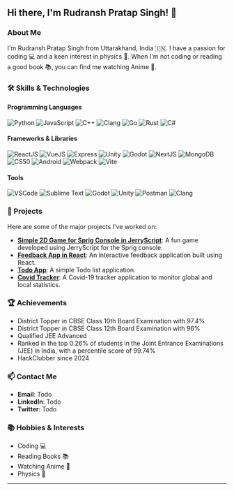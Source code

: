 ## Hi there, I'm Rudransh Pratap Singh! 👋

### About Me
I'm Rudransh Pratap Singh from Uttarakhand, India 🇮🇳. I have a passion for coding 💻 and a keen interest in physics 🔭. When I'm not coding or reading a good book 📚, you can find me watching Anime 🍿.

### 🛠️ Skills & Technologies

#### Programming Languages
![Python](https://img.shields.io/badge/Python-3776AB?style=for-the-badge&logo=python&logoColor=white)
![JavaScript](https://img.shields.io/badge/JavaScript-F7DF1E?style=for-the-badge&logo=javascript&logoColor=black)
![C++](https://img.shields.io/badge/C++-00599C?style=for-the-badge&logo=cplusplus&logoColor=white)
![Clang](https://img.shields.io/badge/Clang-000000?style=for-the-badge&logo=clang&logoColor=white)
![Go](https://img.shields.io/badge/Go-00ADD8?style=for-the-badge&logo=go&logoColor=white)
![Rust](https://img.shields.io/badge/Rust-000000?style=for-the-badge&logo=rust&logoColor=white)
![C#](https://img.shields.io/badge/C%23-239120?style=for-the-badge&logo=c-sharp&logoColor=white)

#### Frameworks & Libraries
![ReactJS](https://img.shields.io/badge/ReactJS-61DAFB?style=for-the-badge&logo=react&logoColor=black)
![VueJS](https://img.shields.io/badge/VueJS-4FC08D?style=for-the-badge&logo=vue.js&logoColor=white)
![Express](https://img.shields.io/badge/Express-000000?style=for-the-badge&logo=express&logoColor=white)
![Unity](https://img.shields.io/badge/Unity-000000?style=for-the-badge&logo=unity&logoColor=white)
![Godot](https://img.shields.io/badge/Godot-478CBF?style=for-the-badge&logo=godot-engine&logoColor=white)
![NextJS](https://img.shields.io/badge/NextJS-000000?style=for-the-badge&logo=next.js&logoColor=white)
![MongoDB](https://img.shields.io/badge/MongoDB-47A248?style=for-the-badge&logo=mongodb&logoColor=white)
![CS50](https://img.shields.io/badge/CS50-000000?style=for-the-badge&logo=cs50&logoColor=white)
![Android](https://img.shields.io/badge/Android-3DDC84?style=for-the-badge&logo=android&logoColor=white)
![Webpack](https://img.shields.io/badge/Webpack-8DD6F9?style=for-the-badge&logo=webpack&logoColor=black)
![Vite](https://img.shields.io/badge/Vite-646CFF?style=for-the-badge&logo=vite&logoColor=white)

#### Tools
![VSCode](https://img.shields.io/badge/VSCode-007ACC?style=for-the-badge&logo=visual-studio-code&logoColor=white)
![Sublime Text](https://img.shields.io/badge/Sublime_Text-FF9800?style=for-the-badge&logo=sublime-text&logoColor=white)
![Godot](https://img.shields.io/badge/Godot-478CBF?style=for-the-badge&logo=godot-engine&logoColor=white)
![Unity](https://img.shields.io/badge/Unity-000000?style=for-the-badge&logo=unity&logoColor=white)
![Postman](https://img.shields.io/badge/Postman-FF6C37?style=for-the-badge&logo=postman&logoColor=white)
![Clang](https://img.shields.io/badge/Clang-000000?style=for-the-badge&logo=clang&logoColor=white)

### 🌟 Projects
Here are some of the major projects I've worked on:
- **[Simple 2D Game for Sprig Console in JerryScript](#)**: A fun game developed using JerryScript for the Sprig console.
- **[Feedback App in React](#)**: An interactive feedback application built using React.
- **[Todo App](#)**: A simple Todo list application.
- **[Covid Tracker](#)**: A Covid-19 tracker application to monitor global and local statistics.

### 🏆 Achievements
- District Topper in CBSE Class 10th Board Examination with 97.4%
- District Topper in CBSE Class 12th Board Examination with 96%
- Qualified JEE Advanced
- Ranked in the top 0.26% of students in the Joint Entrance Examinations (JEE) in India, with a percentile score of 99.74%
- HackClubber since 2024

### 📫 Contact Me
- **Email**: Todo
- **LinkedIn**: Todo
- **Twitter**: Todo

### 📚 Hobbies & Interests
- Coding 💻
- Reading Books 📚
- Watching Anime 🍿
- Physics 🔭

---

